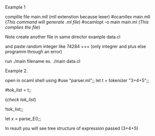Example 1

complile file main.mll (mll extenstion because lexer)
#ocamllex main.mll
(*This command will generate .ml file*)
#ocamlopt -o main main.ml
(*This complies the file*)

Note create another file in same director example data.cl 

and paste random integer like 74284 +++ (only integrer  and plus else programm through an error)

run ./main filename
ex. ./main data.cl

Example 2.

open in ocaml shell using  #use "parser.ml";;
 let t =  tokenizer "3+4+5";;

#tok_list = t;;


(*check tok_list*)

!tok_list;;

let x  = parse_E();;

In result you will see tree structure of expression passed (3+4+5)
